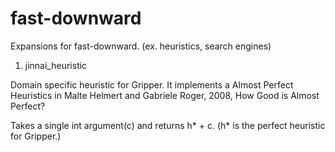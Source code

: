 fast-downward
=============

Expansions for fast-downward. (ex. heuristics, search engines)

1. jinnai_heuristic

Domain specific heuristic for Gripper.
It implements a Almost Perfect Heuristics in Malte Helmert and Gabriele Roger, 2008, How Good is Almost Perfect?



Takes a single int argument(c) and returns h* + c. (h* is the perfect heuristic for Gripper.)
